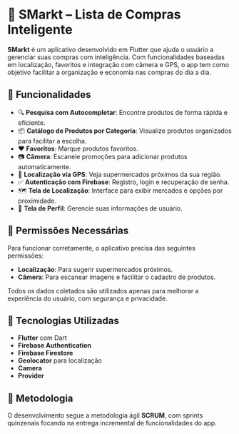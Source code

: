 # 🛒 SMarkt – Lista de Compras Inteligente

**SMarkt** é um aplicativo desenvolvido em Flutter que ajuda o usuário a gerenciar suas compras com inteligência. Com funcionalidades baseadas em localização, favoritos e integração com câmera e GPS, o app tem como objetivo facilitar a organização e economia nas compras do dia a dia.

## 📱 Funcionalidades

- 🔍 **Pesquisa com Autocompletar**: Encontre produtos de forma rápida e eficiente.
- 📦 **Catálogo de Produtos por Categoria**: Visualize produtos organizados para facilitar a escolha.
- ❤️ **Favoritos**: Marque produtos favoritos.
- 📷 **Câmera**: Escaneie promoções para adicionar produtos automaticamente.
- 📍 **Localização via GPS**: Veja supermercados próximos da sua região.
- ✅ **Autenticação com Firebase**: Registro, login e recuperação de senha.
- 🗺️ **Tela de Localização**: Interface para exibir mercados e opções por proximidade.
- 👤 **Tela de Perfil**: Gerencie suas informações de usuário.

## 🔐 Permissões Necessárias

Para funcionar corretamente, o aplicativo precisa das seguintes permissões:

- **Localização**: Para sugerir supermercados próximos.
- **Câmera**: Para escanear imagens e facilitar o cadastro de produtos.

Todos os dados coletados são utilizados apenas para melhorar a experiência do usuário, com segurança e privacidade.

## 🚀 Tecnologias Utilizadas

- **Flutter** com Dart
- **Firebase Authentication**
- **Firebase Firestore**
- **Geolocator** para localização
- **Camera**
- **Provider**

## 📅 Metodologia

O desenvolvimento segue a metodologia ágil **SCRUM**, com sprints quinzenais focando na entrega incremental de funcionalidades do app.


